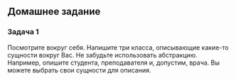 ## Домашнее задание

### Задача 1
Посмотрите вокруг себя.
Напишите три класса, описывающие какие-то сущности вокруг Вас.
Не забудьте использовать абстракцию.
Например, опишите студента, преподавателя и, допустим, врача.
Вы можете выбрать свои сущности для описания.